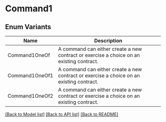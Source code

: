 # Command1

## Enum Variants

| Name | Description |
|---- | -----|
| Command1OneOf | A command can either create a new contract or exercise a choice on an existing contract. |
| Command1OneOf1 | A command can either create a new contract or exercise a choice on an existing contract. |
| Command1OneOf2 | A command can either create a new contract or exercise a choice on an existing contract. |

[[Back to Model list]](../README.md#documentation-for-models) [[Back to API list]](../README.md#documentation-for-api-endpoints) [[Back to README]](../README.md)


